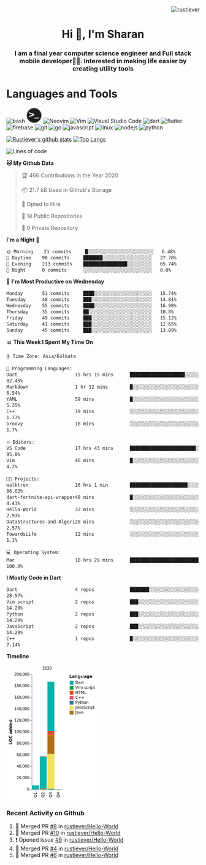 <p align="right"> <img src="https://komarev.com/ghpvc/?username=rustiever" alt="rustiever" /> </p>
<h1 align="center">Hi 👋, I'm Sharan</h1>
<h3 align="center">I am a final year computer science engineer and Full stack mobile developer👨‍💻. Interested in making life easier by creating utility tools</h3>



<!-- * 🔭 I’m currently working on [Bridge](https://github.com/rustiever/bridge)

* 🌱 I’m currently learning **Flutter, Golang**

* 📫 How to reach me **sharanneeded@gmail.com**

* ⚡ Available for Freelance projects/internship opportunities. -->

# Languages and Tools

<p align="left">

  <img src="https://www.vectorlogo.zone/logos/gnu_bash/gnu_bash-icon.svg" alt="bash" width="40" height="40"/>

  <img src="https://raw.githubusercontent.com/github/explore/d92924b1d925bb134e308bd29c9de6c302ed3beb/topics/terminal/terminal.png" alt="Terminal" width="40" height="40"/> 

  <img src="https://www.vectorlogo.zone/logos/neovimio/neovimio-icon.svg" alt="Neovim" width="40" height="40"/> 
  
  <img src="https://www.vectorlogo.zone/logos/vim/vim-icon.svg" alt="Vim" width="40" height="40"/> 

  <img src="https://www.vectorlogo.zone/logos/visualstudio_code/visualstudio_code-icon.svg" alt="Visual Studio Code" width="40" height="40"/> 

  <img src="https://www.vectorlogo.zone/logos/dartlang/dartlang-icon.svg" alt="dart" width="40" height="40"/>

  <img src="https://www.vectorlogo.zone/logos/flutterio/flutterio-icon.svg" alt="flutter" width="40" height="40"/> 
  
  <img src="https://www.vectorlogo.zone/logos/firebase/firebase-icon.svg" alt="firebase" width="40" height="40"/>

  <img src="https://www.vectorlogo.zone/logos/git-scm/git-scm-icon.svg" alt="git" width="40" height="40"/> 

  <img src="https://devicons.github.io/devicon/devicon.git/icons/go/go-original.svg" alt="go" width="40" height="40"/>

  <img src="https://devicons.github.io/devicon/devicon.git/icons/javascript/javascript-original.svg" alt="javascript" width="40" height="40"/>
  
  <img src="https://devicons.github.io/devicon/devicon.git/icons/linux/linux-original.svg" alt="linux" width="40" height="40"/> 

  <img src="https://devicons.github.io/devicon/devicon.git/icons/nodejs/nodejs-original-wordmark.svg" alt="nodejs" width="40" height="40"/>

  <img src="https://devicons.github.io/devicon/devicon.git/icons/python/python-original.svg" alt="python" width="40" height="40"/>

[![Rustiever's github stats](https://github-readme-stats.vercel.app/api?username=rustiever&theme=algolia&count_private=true&show_icons=true)](https://github.com/rustiever/)
[![Top Langs](https://github-readme-stats.vercel.app/api/top-langs/?username=rustiever&layout=compact&langs_count=10&theme=algolia)](https://github.com/rustiever/)



<!--START_SECTION:waka-->
![Lines of code](https://img.shields.io/badge/From%20Hello%20World%20I%27ve%20Written-6.9%20million%20lines%20of%20code-blue)

**🐱 My Github Data** 

> 🏆 466 Contributions in the Year 2020
 > 
> 📦 21.7 kB Used in Github's Storage 
 > 
> 💼 Opted to Hire
 > 
> 📜 14 Public Repositories
 > 
> 🔑 0 Private Repository 
 > 
**I'm a Night 🦉** 

```text
🌞 Morning    21 commits     █░░░░░░░░░░░░░░░░░░░░░░░░   6.48% 
🌆 Daytime    90 commits     ███████░░░░░░░░░░░░░░░░░░   27.78% 
🌃 Evening    213 commits    ████████████████░░░░░░░░░   65.74% 
🌙 Night      0 commits      ░░░░░░░░░░░░░░░░░░░░░░░░░   0.0%

```
📅 **I'm Most Productive on Wednesday** 

```text
Monday       51 commits     ████░░░░░░░░░░░░░░░░░░░░░   15.74% 
Tuesday      48 commits     ███░░░░░░░░░░░░░░░░░░░░░░   14.81% 
Wednesday    55 commits     ████░░░░░░░░░░░░░░░░░░░░░   16.98% 
Thursday     35 commits     ██░░░░░░░░░░░░░░░░░░░░░░░   10.8% 
Friday       49 commits     ███░░░░░░░░░░░░░░░░░░░░░░   15.12% 
Saturday     41 commits     ███░░░░░░░░░░░░░░░░░░░░░░   12.65% 
Sunday       45 commits     ███░░░░░░░░░░░░░░░░░░░░░░   13.89%

```


📊 **This Week I Spent My Time On** 

```text
⌚︎ Time Zone: Asia/Kolkata

💬 Programming Languages: 
Dart                     15 hrs 15 mins      ████████████████████░░░░░   82.45% 
Markdown                 1 hr 12 mins        █░░░░░░░░░░░░░░░░░░░░░░░░   6.54% 
YAML                     59 mins             █░░░░░░░░░░░░░░░░░░░░░░░░   5.35% 
C++                      19 mins             ░░░░░░░░░░░░░░░░░░░░░░░░░   1.77% 
Groovy                   18 mins             ░░░░░░░░░░░░░░░░░░░░░░░░░   1.7%

🔥 Editors: 
VS Code                  17 hrs 43 mins      ████████████████████████░   95.8% 
Vim                      46 mins             █░░░░░░░░░░░░░░░░░░░░░░░░   4.2%

🐱‍💻 Projects: 
walktron                 16 hrs 1 min        █████████████████████░░░░   86.63% 
dart-fortnite-api-wrapper48 mins             █░░░░░░░░░░░░░░░░░░░░░░░░   4.41% 
Hello-World              32 mins             ░░░░░░░░░░░░░░░░░░░░░░░░░   2.93% 
DataStructures-and-Algori28 mins             ░░░░░░░░░░░░░░░░░░░░░░░░░   2.57% 
TowardsLife              12 mins             ░░░░░░░░░░░░░░░░░░░░░░░░░   1.1%

💻 Operating System: 
Mac                      18 hrs 29 mins      █████████████████████████   100.0%

```

**I Mostly Code in Dart** 

```text
Dart                     4 repos             ███████░░░░░░░░░░░░░░░░░░   28.57% 
Vim script               2 repos             ███░░░░░░░░░░░░░░░░░░░░░░   14.29% 
Python                   2 repos             ███░░░░░░░░░░░░░░░░░░░░░░   14.29% 
JavaScript               2 repos             ███░░░░░░░░░░░░░░░░░░░░░░   14.29% 
C++                      1 repos             █░░░░░░░░░░░░░░░░░░░░░░░░   7.14%

```


**Timeline**

![Chart not found](https://github.com/rustiever/rustiever/blob/master/charts/bar_graph.png) 


<!--END_SECTION:waka-->

### Recent Activity on Github
<!--START_SECTION:activity-->
1. 🎉 Merged PR [#8](https://github.com/rustiever/Hello-World/pull/8) in [rustiever/Hello-World](https://github.com/rustiever/Hello-World)
2. 🎉 Merged PR [#10](https://github.com/rustiever/Hello-World/pull/10) in [rustiever/Hello-World](https://github.com/rustiever/Hello-World)
3. ❗️ Opened issue [#9](https://github.com/rustiever/Hello-World/issues/9) in [rustiever/Hello-World](https://github.com/rustiever/Hello-World)
4. 🎉 Merged PR [#4](https://github.com/rustiever/Hello-World/pull/4) in [rustiever/Hello-World](https://github.com/rustiever/Hello-World)
5. 🎉 Merged PR [#6](https://github.com/rustiever/Hello-World/pull/6) in [rustiever/Hello-World](https://github.com/rustiever/Hello-World)
<!--END_SECTION:activity-->
